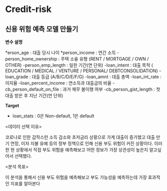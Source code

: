 # Credit-risk

## 신용 위험 예측 모델 만들기

**변수 설명**

*erson_age : 대출 당시 나이
*person_income : 연간 소득
-person_home_ownership : 주택 소융 유형 (RENT / MORTGAGE / OWN / OTHER)
-person_emp_length : 일한 기간(연 단위)
-loan_intent : 대출 목적 ( EDUCATION / MEDICAL / VENTURE / PERSONAL/ DEBTCONSOLIDATION)
-loan_grade : 대출 등급 (A/B/C/D/E/F/G)
-loan_amnt : 대출 총액
-loan_int_rate : 이자율
-loan_percent_income : 연소득과 대출금의 비율
-cb_person_default_on_file : 과거 채무 불이행 여부
-cb_person_gist_length : 첫 대출 받은 후 지난 기간(연 단위)

**Target**

- loan_stats : 0은 Non-default, 1은 default

<데이터 선택 이유>

코로나로 인한 갑작스런 소득 감소와 초저금리 상황으로 가계 대출이 증가했고 대출 만기 연장, 이자 지불 유예 등의 정부 정책으로 인해 신용 부도 위험이 커진 상황이다. 이러한 현 상황에서 직접 부도 위험을 예측해보고 어떤 정보가 가장 상관성이 높은지 알고싶어서 선택했다.

<분석 목표>

이 분석을 통해서 신용 부도 위험을 예측해보고 부도 가능성을 예측하는데 가장 효과적인 지표를 알아본다
